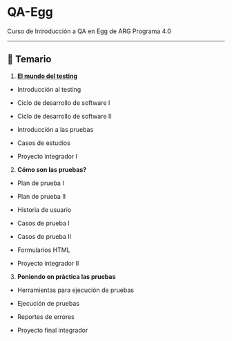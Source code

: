# QA-Egg


Curso de Introducción a QA en Egg de ARG Programa 4.0

---

## :book: Temario

1. [**El mundo del testing**](https://github.com/eugenia1984/QA-Egg/tree/main/01_el_mundo_del_testing)

- Introducción al testing

- Ciclo de desarrollo de software I

- Ciclo de desarrollo de software II

- Introducción a las pruebas

- Casos de estudios

- Proyecto integrador I

2. **Cómo son las pruebas?**

- Plan de prueba I

- Plan de prueba II

- Historia de usuario

- Casos de prueba I

- Casos de prueba II

- Formularios HTML

- Proyecto integrador II

3. **Poniendo en práctica las pruebas**

- Herramientas para ejecución de pruebas

- Ejecución de pruebas

- Reportes de errores

- Proyecto final integrador
